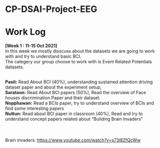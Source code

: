 # CP-DSAI-Project-EEG

# Work Log

<b> [Week 1 : 11-15 Oct 2021] </b> <br> 
In this week we mostly disscuss about the datasets we are going to work with and try to understand basic BCI. <br> 
The categery our group choose to work with is Event Related Potentials datasets. <br> <br>

<b>Pasit:</b> Read About BCI (40%), understanding sustained attention driving dataset paper and about the experiment setup,<br> 
<b>Saratoon:</b> Read About BCI papers (50%), Read the overview of Face houses discrimination Paper and their dataset.<br> 
<b>Nopphawan:</b> Read a BCIs paper, try to understand overview of BCIs and find some interesting papers <br> 
<b>Nuttun:</b> Read about BCI paper in classroom (40%), Read and try to understand concept papers related about "Building Brain Invaders"<br> 
<br> <br>
<br> Brain invaders: https://www.youtube.com/watch?v=s73l8ZfQcWw <br>